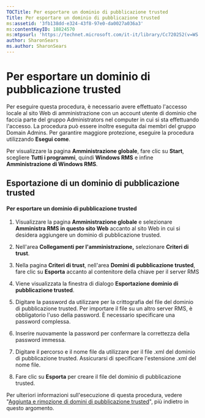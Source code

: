 ```yaml
---
TOCTitle: Per esportare un dominio di pubblicazione trusted
Title: Per esportare un dominio di pubblicazione trusted
ms:assetid: '3fb138dd-e324-43f8-97e0-da0027a036a3'
ms:contentKeyID: 18824570
ms:mtpsurl: 'https://technet.microsoft.com/it-it/library/Cc720252(v=WS.10)'
author: SharonSears
ms.author: SharonSears
---
```


Per esportare un dominio di pubblicazione trusted
=================================================

Per eseguire questa procedura, è necessario avere effettuato l'accesso locale al sito Web di amministrazione con un account utente di dominio che faccia parte del gruppo Administrators nel computer in cui si sta effettuando l'accesso. La procedura può essere inoltre eseguita dai membri del gruppo Domain Admins. Per garantire maggiore protezione, eseguire la procedura utilizzando **Esegui come**.

Per visualizzare la pagina **Amministrazione globale**, fare clic su **Start**, scegliere **Tutti i programmi**, quindi **Windows RMS** e infine **Amministrazione di Windows RMS**.

Esportazione di un dominio di pubblicazione trusted
---------------------------------------------------

#### Per esportare un dominio di pubblicazione trusted

1.  Visualizzare la pagina **Amministrazione globale** e selezionare **Amministra RMS in questo sito Web** accanto al sito Web in cui si desidera aggiungere un dominio di pubblicazione trusted.

2.  Nell'area **Collegamenti per l'amministrazione,** selezionare **Criteri di trust**.

3.  Nella pagina **Criteri di trust**, nell'area **Domini di pubblicazione trusted**, fare clic su **Esporta** accanto al contenitore della chiave per il server RMS

4.  Viene visualizzata la finestra di dialogo **Esportazione dominio di pubblicazione trusted**.

5.  Digitare la password da utilizzare per la crittografia del file del dominio di pubblicazione trusted. Per importare il file su un altro server RMS, è obbligatorio l'uso della password. È necessario specificare una password complessa.

6.  Inserire nuovamente la password per confermare la correttezza della password immessa.

7.  Digitare il percorso e il nome file da utilizzare per il file .xml del dominio di pubblicazione trusted. Assicurarsi di specificare l'estensione .xml del nome file.

8.  Fare clic su **Esporta** per creare il file del dominio di pubblicazione trusted.

Per ulteriori informazioni sull'esecuzione di questa procedura, vedere "[Aggiunta e rimozione di domini di pubblicazione trusted](https://technet.microsoft.com/d87b502d-5497-4ccd-badf-f6807d587cee)", più indietro in questo argomento.
